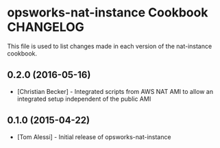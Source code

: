 opsworks-nat-instance Cookbook CHANGELOG
================

This file is used to list changes made in each version of the nat-instance cookbook.

0.2.0 (2016-05-16)
-----
- [Christian Becker] - Integrated scripts from AWS NAT AMI to allow an integrated setup independent of the public AMI

0.1.0 (2015-04-22)
-----
- [Tom Alessi] - Initial release of opsworks-nat-instance
